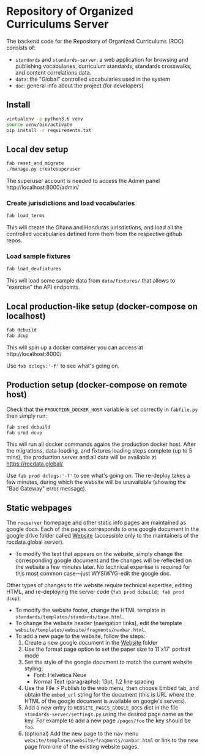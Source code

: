 # Repository of Organized Curriculums Server

The backend code for the Repository of Organized Curriculums (ROC) consists of:

- `standards` and `standards-server`: a web application for browsing and publishing
  vocabularies, curriculum standards, standards crosswalks, and content correlations data.
- `data`: the "Global" controlled vocabularies used in the system
- `doc`: general info about the project (for developers)


## Install

```bash
virtualenv -p python3.6 venv
source venv/bin/activate
pip install -r requirements.txt
```



## Local dev setup

```bash
fab reset_and_migrate
./manage.py createsuperuser
```

The superuser account is needed to access the Admin panel http://localhost:8000/admin/


### Create jurisdictions and load vocabularies

```bash
fab load_terms
```

This will create the Ghana and Honduras jurisdictions, and load all the controlled
vocabularies defined form them from the respective github repos.


### Load sample fixtures
```bash
fab load_devfixtures
```
This will load some sample data from `data/fixtures/` that allows to "exercise"
the API endpoints.



## Local production-like setup (docker-compose on localhost)

```bash
fab dcbuild
fab dcup
```

This will spin up a docker container you can access at http://localhost:8000/

Use `fab dclogs:'-f'` to see what's going on.



## Production setup (docker-compose on remote host)

Check that the `PROUCTION_DOCKER_HOST` variable is set correctly in `fabfile.py`
then simply run:

```bash
fab prod dcbuild
fab prod dcup
```

This will run all docker commands agains the production docker host. After the 
migrations, data-loading, and fixtures loading steps complete (up to 5 mins),
the production server and all data will be available at https://rocdata.global/

Use `fab prod dclogs:'-f'` to see what's going on. The re-deploy takes a few minutes,
during which the website will be unavailable (showing the "Bad Gateway" error message).



## Static webpages
The `rocserver` homepage and other static info pages are maintained as google docs.
Each of the pages corresponds to one google document in the google drive folder
called [Website](https://drive.google.com/drive/u/0/folders/1PrR0zGaYRsXOsXDojjSWVyDosufCY1C-)
(accessible only to the maintainers of the rocdata.global server).

- To modify the text that appears on the website, simply change the corresponding
  google document and the changes will be reflected on the website a few minutes later.
  No technical expertise is required for this most common case—just WYSIWYG-edit the google doc.

Other types of changes to the website require technical expertise, editing HTML,
and re-deploying the server code (`fab prod dcbuild; fab prod dcup`):

- To modify the website footer, change the HTML template in `standards/templates/standards/base.html`.
- To change the website header (navigation links), edit the template
  `website/templates/website/fragments/navbar.html`.
- To add a new page to the website, follow the steps:
  1. Create a new google document in the [Website](https://drive.google.com/drive/u/0/folders/1PrR0zGaYRsXOsXDojjSWVyDosufCY1C-) folder
  2. Use the format page option to set the paper size to 11'x17' portrait mode
  3. Set the style of the google document to match the current website styling:
     - Font: Helvetica Neue
     - Normal Text (paragraphs): 13pt, 1.2 line spacing
  4. Use the File > Publish to the web menu, then choose Embed tab, and obtain
     the `embed_url` string for the document (this is URL where the HTML of the
     google document is available on google's servers).
  5. Add a new entry to `WEBSITE_PAGES_GOOGLE_DOCS` dict in the file `standards-server/settings.py`
     using the desired page name as the key. For example to add a new page `/pages/foo`
     the key should be `foo`.
  6. (optional) Add the new page to the nav menu `website/templates/website/fragments/navbar.html`
     or link to the new page from one of the existing website pages.
